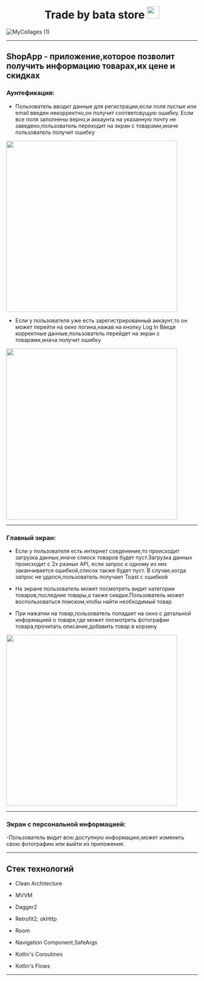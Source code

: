 <h1 align="center">Trade by bata store</a> 
<img src="https://github.com/blackcater/blackcater/raw/main/images/Hi.gif" height="32"/></h1>

![MyCollages (1)](https://user-images.githubusercontent.com/104917599/223772579-6f025117-983a-4168-b910-c0ec5d108ed3.jpg)
____

## ShopApp - приложение,которое позволит получить информацию товарах,их цене и скидках

### Аунтефикация: 

- Пользователь вводит данные для регистрации,если поля пустые или email введен некорректно,он получит соответсвущую ошибку.
Если все поля заполнены верно,и аккаунта на указанную почту не заведено,пользователь переходит на экран с товарами,иначе пользователь получит ошибку

<img src="https://user-images.githubusercontent.com/104917599/223772928-29e64629-008d-4a9a-a9ed-a8e518f771ff.gif" height="450"/></h1>

- Если у пользователя уже есть зарегистрированный аккаунт,то он может перейти на окно логина,нажав на кнопку Log In
Введя корректные данные,пользователь перейдет на экран с товарами,инача получит ошибку

<img src="https://user-images.githubusercontent.com/104917599/223773670-47ac5334-7c7d-4e60-8a84-be130df9cb56.gif" height="450"/></h1>

____

### Главный экран:

- Если у пользователя есть интернет соеденение,то происходит загрузка данных,иначе спиоск товаров будет пуст.Загрузка данных происходит с 2х разных API, если запрос к одному из них заканчивается ошибкой,список также будет пуст. В случае,когда запрос не удался,пользователь получает Toast с ошибкой 

- На экране пользователь может посмотреть видит категории товаров,последние товары,а также скидки.Пользователь может воспользоваться поиском,чтобы найти необходимый товар

- При нажатии на товар,пользователь попадает на окно с детальной информацией о товаре,где может посмотреть фотографии товара,прочитать описание,добавить товар в корзину

<img src="https://user-images.githubusercontent.com/104917599/223774173-2f3e5110-a6b5-4765-863e-2ca7c309dd11.gif" height="450"/></h1>



____

### Экран с персональной информацией:

-Пользователь видит всю доступную информацию,может изменить свою фотографию или выйти из приложения.

____

## Стек технологий

*  Clean Architecture

*  MVVM

*  Dagger2

*  Retrofit2, okHttp

*  Room

*  Navigation Component,SafeArgs

*  Kotlin's Coroutines

*  Kotlin's Flows
____


